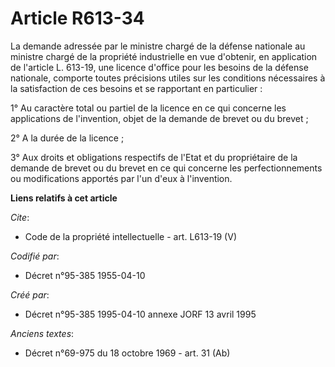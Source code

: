 # Article R613-34

La demande adressée par le ministre chargé de la défense nationale au ministre chargé de la propriété industrielle en vue
d'obtenir, en application de l'article L. 613-19, une licence d'office pour les besoins de la défense nationale, comporte
toutes précisions utiles sur les conditions nécessaires à la satisfaction de ces besoins et se rapportant en particulier : 

1° Au caractère total ou partiel de la licence en ce qui concerne les applications de l'invention, objet de la demande de
brevet ou du brevet ; 

2° A la durée de la licence ; 

3° Aux droits et obligations respectifs de l'Etat et du propriétaire de la demande de brevet ou du brevet en ce qui concerne
les perfectionnements ou modifications apportés par l'un d'eux à l'invention.

**Liens relatifs à cet article**

_Cite_:

  - Code de la propriété intellectuelle - art. L613-19 (V)

_Codifié par_:

  - Décret n°95-385 1955-04-10

_Créé par_:

  - Décret n°95-385 1995-04-10 annexe JORF 13 avril 1995

_Anciens textes_:

  - Décret n°69-975 du 18 octobre 1969 - art. 31 (Ab)
